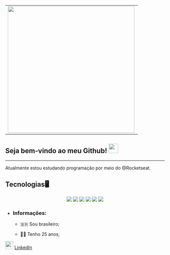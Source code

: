 <table align="center">
    <tr>
        <td><img width="400px" align="left" src="https://github-readme-stats.vercel.app/api/top-langs/?username=guusfelix2015&hide=html&layout=compact&theme=buefy" /></td>
    </tr>   
</table>
</center>

## Seja bem-vindo ao meu Github! <img src="https://raw.githubusercontent.com/iampavangandhi/iampavangandhi/master/gifs/Hi.gif" width="30px"></h2>

---

Atualmente estou estudando programação por meio do @Rocketseat.

## Tecnologias🖥️

<p align="center">
    <img src="https://img.shields.io/badge/node.js%20-%2343853D.svg?&style=for-the-badge&logo=node.js&logoColor=white"/>
    <img src="https://img.shields.io/badge/javascript%20-%23323330.svg?&style=for-the-badge&logo=javascript&logoColor=%23F7DF1E"/>
    <img src="https://img.shields.io/badge/html5%20-%23E34F26.svg?&style=for-the-badge&logo=html5&logoColor=white"/>
    <img src="https://img.shields.io/badge/css3%20-%231572B6.svg?&style=for-the-badge&logo=css3&logoColor=white"/>
    <img src="https://img.shields.io/badge/git%20-%23F05033.svg?&style=for-the-badge&logo=git&logoColor=white"/>
    <img src ="https://img.shields.io/badge/postgres-%23316192.svg?&style=for-the-badge&logo=postgresql&logoColor=white"/>
</p>

- ### Informações:

  - 🇧🇷 Sou brasileiro;

  - 🙋‍♂️ Tenho 25 anos;

<a href="https://www.linkedin.com/in/jpresdev"><img src="https://www.flaticon.com/svg/static/icons/svg/1384/1384889.svg" width="25"></img></a> [LinkedIn](https://www.linkedin.com/in/gustavofelixsilva)
<br>
